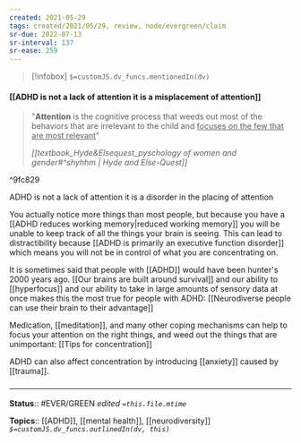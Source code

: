 ```yaml
---
created: 2021-05-29
tags: created/2021/05/29, review, node/evergreen/claim
sr-due: 2022-07-13
sr-interval: 137
sr-ease: 259
---
```

> [!infobox]
`$=customJS.dv_funcs.mentionedIn(dv)`

#### [[ADHD is not a lack of attention it is a misplacement of attention]] 

> "**Attention** is the cognitive process that weeds out most of the behaviors that are irrelevant to the child and <u>focuses on the few that are most relevant</u>" 
> 
> <cite> [[textbook_Hyde&Elsequest_pyschology of women and gender#^shyhhm | Hyde and Else-Quest]] </cite> 

^9fc829

ADHD is not a lack of attention it is a disorder in the placing of attention

You actually notice more things than most people, but because you have a [[ADHD reduces working memory|reduced working memory]] you will be unable to keep track of all the things your brain is seeing.
This can lead to distractibility because [[ADHD is primarily an executive function disorder]] which means you will not be in control of what you are concentrating on. 

It is sometimes said that people with [[ADHD]] would have been hunter's 2000 years ago. [[Our brains are built around survival]] and our ability to [[hyperfocus]] and our ability to take in large amounts of sensory data at once makes this the most true for people with ADHD: [[Neurodiverse people can use their brain to their advantage]]

Medication, [[meditation]], and many other coping mechanisms can help to focus your attention on the right things, and weed out the things that are unimportant: [[Tips for concentration]]

ADHD can also affect concentration by introducing [[anxiety]] caused by [[trauma]].


### <hr class="footnote"/>

**Status**:: #EVER/GREEN 
*edited `=this.file.mtime`*

**Topics**:: [[ADHD]], [[mental health]], [[neurodiversity]]
*`$=customJS.dv_funcs.outlinedIn(dv, this)`*

